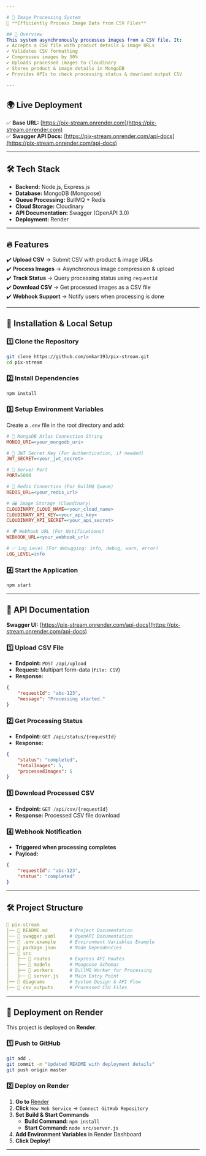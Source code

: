 ```yaml
---

# 📌 Image Processing System  
🚀 **Efficiently Process Image Data from CSV Files**  

## 📖 Overview  
This system asynchronously processes images from a CSV file. It:  
✔️ Accepts a CSV file with product details & image URLs  
✔️ Validates CSV formatting  
✔️ Compresses images by 50%  
✔️ Uploads processed images to Cloudinary  
✔️ Stores product & image details in MongoDB  
✔️ Provides APIs to check processing status & download output CSV  

---
```


## 🌍 **Live Deployment**  
✅ **Base URL:** [https://pix-stream.onrender.com](https://pix-stream.onrender.com)  
✅ **Swagger API Docs:** [https://pix-stream.onrender.com/api-docs](https://pix-stream.onrender.com/api-docs)  

---

## 🛠️ Tech Stack  
- **Backend:** Node.js, Express.js  
- **Database:** MongoDB (Mongoose)  
- **Queue Processing:** BullMQ + Redis  
- **Cloud Storage:** Cloudinary  
- **API Documentation:** Swagger (OpenAPI 3.0)  
- **Deployment:** Render  

---

## 🔥 Features  
✔️ **Upload CSV** → Submit CSV with product & image URLs  
✔️ **Process Images** → Asynchronous image compression & upload  
✔️ **Track Status** → Query processing status using `requestId`  
✔️ **Download CSV** → Get processed images as a CSV file  
✔️ **Webhook Support** → Notify users when processing is done  

---

## 🔧 Installation & Local Setup  

### 1️⃣ Clone the Repository  
```sh
git clone https://github.com/omkar193/pix-stream.git
cd pix-stream
```

### 2️⃣ Install Dependencies  
```sh
npm install
```

### 3️⃣ Setup Environment Variables  
Create a `.env` file in the root directory and add:  
```ini
# 🚀 MongoDB Atlas Connection String
MONGO_URI=<your_mongodb_uri>

# 🔑 JWT Secret Key (For Authentication, if needed)
JWT_SECRET=<your_jwt_secret>

# 📌 Server Port
PORT=5000

# 🔵 Redis Connection (For BullMQ Queue)
REDIS_URL=<your_redis_url>

# 🖼️ Image Storage (Cloudinary)
CLOUDINARY_CLOUD_NAME=<your_cloud_name>
CLOUDINARY_API_KEY=<your_api_key>
CLOUDINARY_API_SECRET=<your_api_secret>

# 🌍 Webhook URL (For Notifications)
WEBHOOK_URL=<your_webhook_url>

# ✅ Log Level (For debugging: info, debug, warn, error)
LOG_LEVEL=info
```

### 4️⃣ Start the Application  
```sh
npm start
```

---

## 📌 API Documentation  
**Swagger UI:** [https://pix-stream.onrender.com/api-docs](https://pix-stream.onrender.com/api-docs)  

### 1️⃣ Upload CSV File  
- **Endpoint:** `POST /api/upload`  
- **Request:** Multipart form-data (`file: CSV`)  
- **Response:**  
```json
{
    "requestId": "abc-123",
    "message": "Processing started."
}
```

### 2️⃣ Get Processing Status  
- **Endpoint:** `GET /api/status/{requestId}`  
- **Response:**  
```json
{
    "status": "completed",
    "totalImages": 5,
    "processedImages": 5
}
```

### 3️⃣ Download Processed CSV  
- **Endpoint:** `GET /api/csv/{requestId}`  
- **Response:** Processed CSV file download  

### 4️⃣ Webhook Notification  
- **Triggered when processing completes**  
- **Payload:**  
```json
{
    "requestId": "abc-123",
    "status": "completed"
}
```

---

## 🛠️ Project Structure  
```yaml
📂 pix-stream  
│── 📜 README.md        # Project Documentation  
│── 📜 swagger.yaml     # OpenAPI Documentation  
│── 📜 .env.example     # Environment Variables Example  
│── 📜 package.json     # Node Dependencies  
│── 📂 src  
│   ├── 📂 routes       # Express API Routes  
│   ├── 📂 models       # Mongoose Schemas  
│   ├── 📂 workers      # BullMQ Worker for Processing  
│   ├── 📜 server.js    # Main Entry Point  
│── 📂 diagrams         # System Design & API Flow  
│── 📂 csv_outputs      # Processed CSV Files  
```

---

## 🚀 Deployment on Render  
This project is deployed on **Render**.  

### 1️⃣ **Push to GitHub**  
```sh
git add .
git commit -m "Updated README with deployment details"
git push origin master
```

### 2️⃣ **Deploy on Render**  
1. **Go to** [Render](https://dashboard.render.com/)  
2. **Click** `New Web Service` → `Connect GitHub Repository`  
3. **Set Build & Start Commands**  
   - **Build Command:** `npm install`  
   - **Start Command:** `node src/server.js`  
4. **Add Environment Variables** in Render Dashboard  
5. **Click Deploy!**  

---
